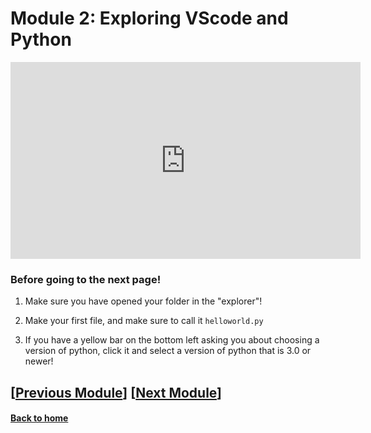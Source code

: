 # Module 2: Exploring VScode and Python

<iframe width="560" height="315" src="https://www.youtube.com/embed/MQcEHha5MF8?si=ShE91Q_gvtfeMkeg" title="YouTube video player" frameborder="0" allow="accelerometer; autoplay; clipboard-write; encrypted-media; gyroscope; picture-in-picture; web-share" referrerpolicy="strict-origin-when-cross-origin" allowfullscreen></iframe>

### Before going to the next page!

  1. Make sure you have opened your folder in the "explorer"!

  2. Make your first file, and make sure to call it `helloworld.py`

  3. If you have a yellow bar on the bottom left asking you about choosing a version of python, click it and select a version of python that is 3.0 or newer!


## \[[Previous Module](./module1.md)\] \[[Next Module](./module3.md)\]


#### [Back to home](../index.md)
